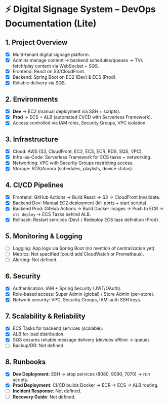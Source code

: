 # ⚡ Digital Signage System – DevOps Documentation (Lite)  

## 1. Project Overview  
- [x] Multi-tenant digital signage platform.  
- [x] Admins manage content → backend schedules/queues → TVs fetch/play content via WebSocket + SQS.  
- [x] Frontend: React on S3/CloudFront.  
- [x] Backend: Spring Boot on EC2 (Dev) & ECS (Prod).  
- [x] Reliable delivery via SQS.  

## 2. Environments  
- [x] **Dev** → EC2 (manual deployment via SSH + scripts).  
- [x] **Prod** → ECS + ALB (automated CI/CD with Serverless Framework).  
- [x] Access controlled via IAM roles, Security Groups, VPC isolation.  

## 3. Infrastructure  
- [x] Cloud: AWS (S3, CloudFront, EC2, ECS, ECR, RDS, SQS, VPC).  
- [x] Infra-as-Code: Serverless Framework for ECS tasks + networking.  
- [x] Networking: VPC with Security Groups restricting access.  
- [x] Storage: RDS/Aurora (schedules, playlists, device status).  

## 4. CI/CD Pipelines  
- [x] Frontend: GitHub Actions → Build React → S3 → CloudFront Invalidate.  
- [x] Backend Dev: Manual EC2 deployment (kill ports + start scripts).  
- [x] Backend Prod: GitHub Actions → Build Docker images → Push to ECR → `sls deploy` → ECS Tasks behind ALB.  
- [x] Rollback: Restart services (Dev) / Redeploy ECS task definition (Prod).  

## 5. Monitoring & Logging  
- [ ] Logging: App logs via Spring Boot (no mention of centralization yet).  
- [ ] Metrics: Not specified (could add CloudWatch or Prometheus).  
- [ ] Alerting: Not defined.  

## 6. Security  
- [x] Authentication: IAM + Spring Security (JWT/OAuth).  
- [x] Role-based access: Super Admin (global) / Store Admin (per-store).  
- [x] Network security: VPC, Security Groups, IAM-auth SSH keys.  

## 7. Scalability & Reliability  
- [x] ECS Tasks for backend services (scalable).  
- [x] ALB for load distribution.  
- [x] SQS ensures reliable message delivery (devices offline → queue).  
- [ ] Backup/DR: Not defined.  

## 8. Runbooks  
- [x] **Dev Deployment**: SSH → stop services (8080, 9090, 7070) → run scripts.  
- [x] **Prod Deployment**: CI/CD builds Docker → ECR → ECS → ALB routing.  
- [ ] **Incident Response**: Not defined.  
- [ ] **Recovery Guide**: Not defined.  
